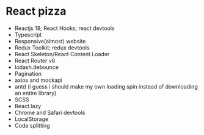 # React pizza

- Reactjs 18; React Hooks; react devtools
- Typescript
- Responsive(almost) website
- Redux Toolkit; redux devtools
- React Skeleton/React Content Loader
- React Router v6
- lodash.debounce
- Pagination
- axios and mockapi
- antd (i guess i should make my own loading spin instead of downloading an entire library)
- SCSS
- React.lazy
- Chrome and Safari devtools
- LocalStorage
- Code splitting
